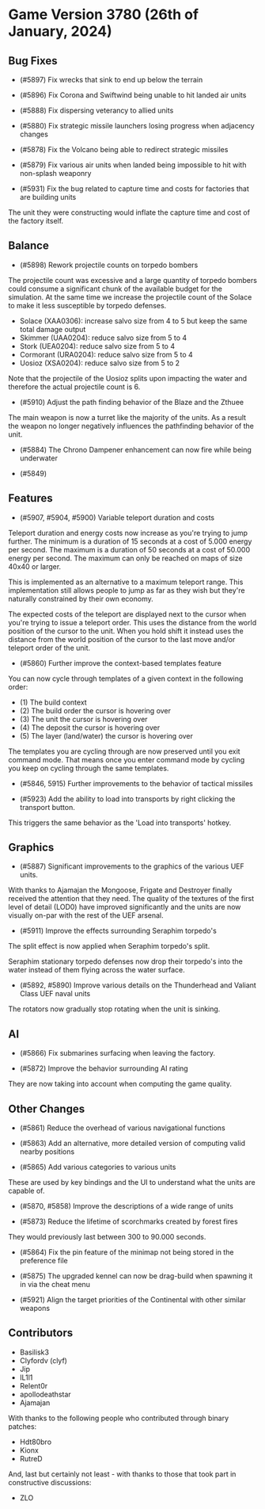 # Game Version 3780 (26th of January, 2024)

## Bug Fixes

- (#5897) Fix wrecks that sink to end up below the terrain

- (#5896) Fix Corona and Swiftwind being unable to hit landed air units

- (#5888) Fix dispersing veterancy to allied units

- (#5880) Fix strategic missile launchers losing progress when adjacency changes

- (#5878) Fix the Volcano being able to redirect strategic missiles

- (#5879) Fix various air units when landed being impossible to hit with non-splash weaponry 

- (#5931) Fix the bug related to capture time and costs for factories that are building units

The unit they were constructing would inflate the capture time and cost of the factory itself.

## Balance

- (#5898) Rework projectile counts on torpedo bombers

The projectile count was excessive and a large quantity of torpedo bombers could consume a significant chunk of the available budget for the simulation. At the same time we increase the projectile count of the Solace to make it less susceptible by torpedo defenses. 

- Solace (XAA0306): increase salvo size from 4 to 5 but keep the same total damage output
- Skimmer (UAA0204): reduce salvo size from 5 to 4
- Stork (UEA0204): reduce salvo size from 5 to 4
- Cormorant (URA0204): reduce salvo size from 5 to 4
- Uosioz (XSA0204): reduce salvo size from 5 to 2

Note that the projectile of the Uosioz splits upon impacting the water and therefore the actual projectile count is 6.

- (#5910) Adjust the path finding behavior of the Blaze and the Zthuee

The main weapon is now a turret like the majority of the units. As a result the weapon no longer negatively influences the pathfinding behavior of the unit.

- (#5884) The Chrono Dampener enhancement can now fire while being underwater

- (#5849)

## Features

- (#5907, #5904, #5900) Variable teleport duration and costs

Teleport duration and energy costs now increase as you're trying to jump further. The minimum is a duration of 15 seconds at a cost of 5.000 energy per second. The maximum is a duration of 50 seconds at a cost of 50.000 energy per second. The maximum can only be reached on maps of size 40x40 or larger.

This is implemented as an alternative to a maximum teleport range. This implementation still allows people to jump as far as they wish but they're naturally constrained by their own economy.

The expected costs of the teleport are displayed next to the cursor when you're trying to issue a teleport order. This uses the distance from the world position of the cursor to the unit. When you hold shift it instead uses the distance from the world position of the cursor to the last move and/or teleport order of the unit.

- (#5860) Further improve the context-based templates feature

You can now cycle through templates of a given context in the following order:

- (1) The build context
- (2) The build order the cursor is hovering over
- (3) The unit the cursor is hovering over
- (4) The deposit the cursor is hovering over
- (5) The layer (land/water) the cursor is hovering over

The templates you are cycling through are now preserved until you exit command mode. That means once you enter command mode by cycling you keep on cycling through the same templates.

- (#5846, 5915) Further improvements to the behavior of tactical missiles

- (#5923) Add the ability to load into transports by right clicking the transport button.

This triggers the same behavior as the 'Load into transports' hotkey.

## Graphics

- (#5887) Significant improvements to the graphics of the various UEF units.

With thanks to Ajamajan the Mongoose, Frigate and Destroyer finally received the attention that they need. The quality of the textures of the first level of detail (LOD0) have improved significantly and the units are now visually on-par with the rest of the UEF arsenal.

- (#5911) Improve the effects surrounding Seraphim torpedo's

The split effect is now applied when Seraphim torpedo's split.

Seraphim stationary torpedo defenses now drop their torpedo's into the water instead of them flying across the water surface.

- (#5892, #5890) Improve various details on the Thunderhead and Valiant Class UEF naval units

The rotators now gradually stop rotating when the unit is sinking. 

## AI

- (#5866) Fix submarines surfacing when leaving the factory.

- (#5872) Improve the behavior surrounding AI rating

They are now taking into account when computing the game quality.

## Other Changes

- (#5861) Reduce the overhead of various navigational functions

- (#5863) Add an alternative, more detailed version of computing valid nearby positions

- (#5865) Add various categories to various units

These are used by key bindings and the UI to understand what the units are capable of.

- (#5870, #5858) Improve the descriptions of a wide range of units

- (#5873) Reduce the lifetime of scorchmarks created by forest fires

They would previously last between 300 to 90.000 seconds.

- (#5864) Fix the pin feature of the minimap not being stored in the preference file

- (#5875) The upgraded kennel can now be drag-build when spawning it in via the cheat menu

- (#5921) Align the target priorities of the Continental with other similar weapons
  


## Contributors

- Basilisk3
- Clyfordv (clyf)
- Jip
- lL1l1
- Relent0r
- apollodeathstar 
- Ajamajan 

With thanks to the following people who contributed through binary patches:

- Hdt80bro
- Kionx
- RutreD

And, last but certainly not least - with thanks to those that took part in constructive discussions:

- ZLO
